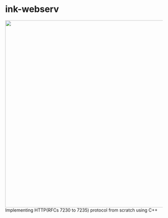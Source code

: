 # ink-webserv
<img height="600px" width="2000px" src="https://www.wallpaperflare.com/static/288/670/468/whispers-of-the-old-gods-hearthstone-n-zoth-monster-wallpaper.jpg" />
Implementing HTTP(RFCs 7230 to 7235) protocol from scratch using C++ 

